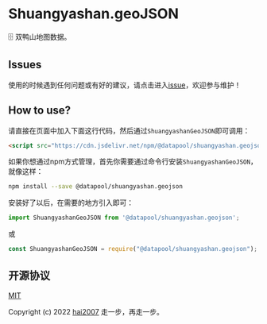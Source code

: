# Shuangyashan.geoJSON
🗄️ 双鸭山地图数据。

## Issues
使用的时候遇到任何问题或有好的建议，请点击进入[issue](https://github.com/hai2007/datapool/issues)，欢迎参与维护！

## How to use?

请直接在页面中加入下面这行代码，然后通过```ShuangyashanGeoJSON```即可调用：

```html
<script src="https://cdn.jsdelivr.net/npm/@datapool/shuangyashan.geojson@1"></script>
```

如果你想通过npm方式管理，首先你需要通过命令行安装``````ShuangyashanGeoJSON``````，就像这样：

```bash
npm install --save @datapool/shuangyashan.geojson
```

安装好了以后，在需要的地方引入即可：

```js
import ShuangyashanGeoJSON from '@datapool/shuangyashan.geojson';
```

或

```js
const ShuangyashanGeoJSON = require("@datapool/shuangyashan.geojson");
```

开源协议
---------------------------------------
[MIT](https://github.com/hai2007/datapool/blob/master/LICENSE)

Copyright (c) 2022 [hai2007](https://hai2007.gitee.io/sweethome/) 走一步，再走一步。
